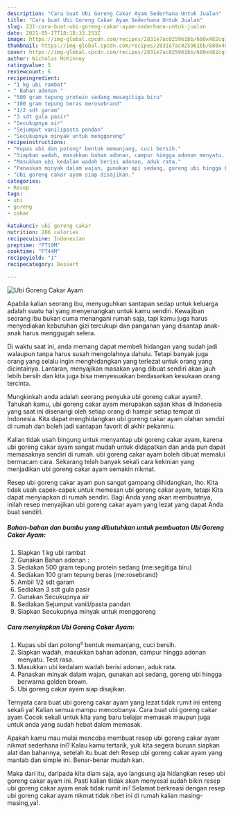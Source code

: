 ```yaml
---
description: "Cara buat Ubi Goreng Cakar Ayam Sederhana Untuk Jualan"
title: "Cara buat Ubi Goreng Cakar Ayam Sederhana Untuk Jualan"
slug: 231-cara-buat-ubi-goreng-cakar-ayam-sederhana-untuk-jualan
date: 2021-05-17T18:18:33.233Z
image: https://img-global.cpcdn.com/recipes/2831e7ac025961bb/680x482cq70/ubi-goreng-cakar-ayam-foto-resep-utama.jpg
thumbnail: https://img-global.cpcdn.com/recipes/2831e7ac025961bb/680x482cq70/ubi-goreng-cakar-ayam-foto-resep-utama.jpg
cover: https://img-global.cpcdn.com/recipes/2831e7ac025961bb/680x482cq70/ubi-goreng-cakar-ayam-foto-resep-utama.jpg
author: Nicholas McKinney
ratingvalue: 5
reviewcount: 6
recipeingredient:
- "1 kg ubi rambat"
- " Bahan adonan "
- "500 gram tepung protein sedang mesegitiga biru"
- "100 gram tepung beras merosebrand"
- "1/2 sdt garam"
- "3 sdt gula pasir"
- "Secukupnya air"
- "Sejumput vanilipasta pandan"
- "Secukupnya minyak untuk menggoreng"
recipeinstructions:
- "Kupas ubi dan potong² bentuk memanjang, cuci bersih."
- "Siapkan wadah, masukkan bahan adonan, campur hingga adonan menyatu. Test rasa."
- "Masukkan ubi kedalam wadah berisi adonan, aduk rata."
- "Panaskan minyak dalam wajan, gunakan api sedang, goreng ubi hingga berwarna golden brown."
- "Ubi goreng cakar ayam siap disajikan."
categories:
- Resep
tags:
- ubi
- goreng
- cakar

katakunci: ubi goreng cakar 
nutrition: 286 calories
recipecuisine: Indonesian
preptime: "PT19M"
cooktime: "PT44M"
recipeyield: "1"
recipecategory: Dessert

---
```



![Ubi Goreng Cakar Ayam](https://img-global.cpcdn.com/recipes/2831e7ac025961bb/680x482cq70/ubi-goreng-cakar-ayam-foto-resep-utama.jpg)

Apabila kalian seorang ibu, menyuguhkan santapan sedap untuk keluarga adalah suatu hal yang menyenangkan untuk kamu sendiri. Kewajiban seorang ibu bukan cuma menangani rumah saja, tapi kamu juga harus menyediakan kebutuhan gizi tercukupi dan panganan yang disantap anak-anak harus menggugah selera.

Di waktu  saat ini, anda memang dapat membeli hidangan yang sudah jadi walaupun tanpa harus susah mengolahnya dahulu. Tetapi banyak juga orang yang selalu ingin menghidangkan yang terlezat untuk orang yang dicintainya. Lantaran, menyajikan masakan yang dibuat sendiri akan jauh lebih bersih dan kita juga bisa menyesuaikan berdasarkan kesukaan orang tercinta. 



Mungkinkah anda adalah seorang penyuka ubi goreng cakar ayam?. Tahukah kamu, ubi goreng cakar ayam merupakan sajian khas di Indonesia yang saat ini disenangi oleh setiap orang di hampir setiap tempat di Indonesia. Kita dapat menghidangkan ubi goreng cakar ayam olahan sendiri di rumah dan boleh jadi santapan favorit di akhir pekanmu.

Kalian tidak usah bingung untuk menyantap ubi goreng cakar ayam, karena ubi goreng cakar ayam sangat mudah untuk didapatkan dan anda pun dapat memasaknya sendiri di rumah. ubi goreng cakar ayam boleh dibuat memalui bermacam cara. Sekarang telah banyak sekali cara kekinian yang menjadikan ubi goreng cakar ayam semakin nikmat.

Resep ubi goreng cakar ayam pun sangat gampang dihidangkan, lho. Kita tidak usah capek-capek untuk memesan ubi goreng cakar ayam, tetapi Kita dapat menyiapkan di rumah sendiri. Bagi Anda yang akan membuatnya, inilah resep menyajikan ubi goreng cakar ayam yang lezat yang dapat Anda buat sendiri.

<!--inarticleads1-->

##### Bahan-bahan dan bumbu yang dibutuhkan untuk pembuatan Ubi Goreng Cakar Ayam:

1. Siapkan 1 kg ubi rambat
1. Gunakan  Bahan adonan :
1. Sediakan 500 gram tepung protein sedang (me:segitiga biru)
1. Sediakan 100 gram tepung beras (me:rosebrand)
1. Ambil 1/2 sdt garam
1. Sediakan 3 sdt gula pasir
1. Gunakan Secukupnya air
1. Sediakan Sejumput vanili/pasta pandan
1. Siapkan Secukupnya minyak untuk menggoreng




<!--inarticleads2-->

##### Cara menyiapkan Ubi Goreng Cakar Ayam:

1. Kupas ubi dan potong² bentuk memanjang, cuci bersih.
1. Siapkan wadah, masukkan bahan adonan, campur hingga adonan menyatu. Test rasa.
1. Masukkan ubi kedalam wadah berisi adonan, aduk rata.
1. Panaskan minyak dalam wajan, gunakan api sedang, goreng ubi hingga berwarna golden brown.
1. Ubi goreng cakar ayam siap disajikan.




Ternyata cara buat ubi goreng cakar ayam yang lezat tidak rumit ini enteng sekali ya! Kalian semua mampu mencobanya. Cara buat ubi goreng cakar ayam Cocok sekali untuk kita yang baru belajar memasak maupun juga untuk anda yang sudah hebat dalam memasak.

Apakah kamu mau mulai mencoba membuat resep ubi goreng cakar ayam nikmat sederhana ini? Kalau kamu tertarik, yuk kita segera buruan siapkan alat dan bahannya, setelah itu buat deh Resep ubi goreng cakar ayam yang mantab dan simple ini. Benar-benar mudah kan. 

Maka dari itu, daripada kita diam saja, ayo langsung aja hidangkan resep ubi goreng cakar ayam ini. Pasti kalian tiidak akan menyesal sudah bikin resep ubi goreng cakar ayam enak tidak rumit ini! Selamat berkreasi dengan resep ubi goreng cakar ayam nikmat tidak ribet ini di rumah kalian masing-masing,ya!.

